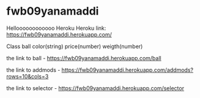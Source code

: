 # fwb09yanamaddi
Helloooooooooooo Heroku
Heroku link: https://fwb09yanamaddi.herokuapp.com/


Class ball 
color(string)
price(number)
weigth(number)

the link to ball - https://fwb09yanamaddi.herokuapp.com/ball

the link to addmods - https://fwb09yanamaddi.herokuapp.com/addmods?rows=10&cols=3 

the link to selector - https://fwb09yanamaddi.herokuapp.com/selector
